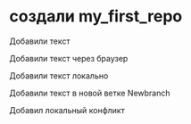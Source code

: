 ﻿# создали my_first_repo

Добавили текст

Добавили текст через браузер

Добавили текст локально

Добавили текст в новой ветке Newbranch

Добавил локальный конфликт
